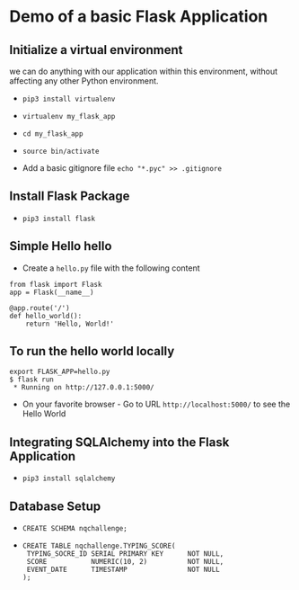 # Demo of a basic Flask Application

## Initialize a virtual environment

we can do anything with our application within this environment, without affecting any other Python environment.

- `pip3 install virtualenv`

- `virtualenv my_flask_app`

- `cd my_flask_app`

- `source bin/activate`

- Add a basic gitignore file `echo "*.pyc" >> .gitignore`

## Install Flask Package

- `pip3 install flask`

## Simple Hello hello

- Create a `hello.py` file with the following content

```
from flask import Flask
app = Flask(__name__)

@app.route('/')
def hello_world():
    return 'Hello, World!'
```

## To run the hello world locally

```
export FLASK_APP=hello.py
$ flask run
 * Running on http://127.0.0.1:5000/
```

- On your favorite browser - Go to URL `http://localhost:5000/` to see the Hello World

## Integrating SQLAlchemy into the Flask Application

- `pip3 install sqlalchemy`

## Database Setup

- `CREATE SCHEMA nqchallenge;`

- ```
  CREATE TABLE nqchallenge.TYPING_SCORE(
   TYPING_SOCRE_ID SERIAL PRIMARY KEY      NOT NULL,
   SCORE           NUMERIC(10, 2)          NOT NULL,
   EVENT_DATE      TIMESTAMP               NOT NULL
  );
  ```
